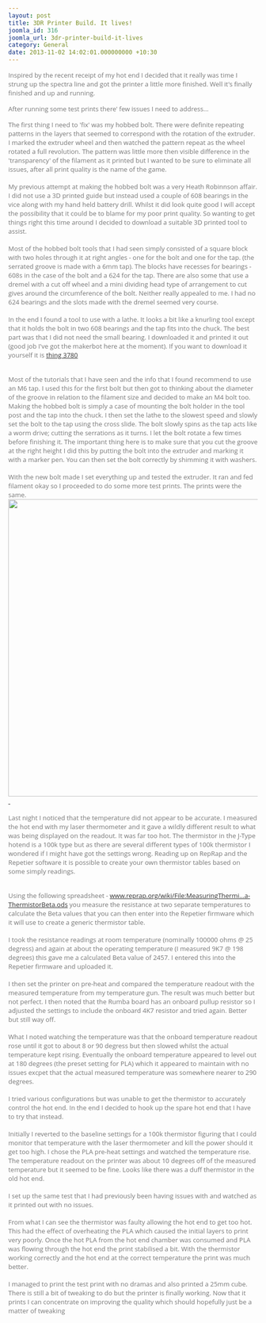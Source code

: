 ```yaml
---
layout: post
title: 3DR Printer Build. It lives!
joomla_id: 316
joomla_url: 3dr-printer-build-it-lives
category: General
date: 2013-11-02 14:02:01.000000000 +10:30
---
```

<p><span style="color: #777777; font-family: 'Open Sans', sans-serif; font-size: 13px;">Inspired by the recent receipt of my hot end I decided that it really was time I strung up the spectra line and got the printer a little more finished. Well it's finally finished and up and running. </span></p>
<p><span style="color: #777777; font-family: 'Open Sans', sans-serif; font-size: 13px;">After running some test prints there' few issues I need to address...</span></p>
<p><span style="color: #777777; font-family: 'Open Sans', sans-serif; font-size: 13px;">The first thing I need to 'fix' was my hobbed bolt. There were definite repeating patterns in the layers that seemed to correspond with the rotation of the extruder. I marked the extruder wheel and then watched the pattern repeat as the wheel rotated a full revolution. The pattern was little more then visible difference in the 'transparency' of the filament as it printed but I wanted to be sure to eliminate all issues, after all print quality is the name of the game.</span><br style="color: #777777; font-family: 'Open Sans', sans-serif; font-size: 13px;" /><br style="color: #777777; font-family: 'Open Sans', sans-serif; font-size: 13px;" /><span style="color: #777777; font-family: 'Open Sans', sans-serif; font-size: 13px;">My previous attempt at making the hobbed bolt was a very Heath Robinnson affair. I did not use a 3D printed guide but instead used a couple of 608 bearings in the vice along with my hand held battery drill. Whilst it did look quite good I will accept the possibility that it could be to blame for my poor print quality. So wanting to get things right this time around I decided to download a suitable 3D printed tool to assist.</span><br style="color: #777777; font-family: 'Open Sans', sans-serif; font-size: 13px;" /><br style="color: #777777; font-family: 'Open Sans', sans-serif; font-size: 13px;" /><span style="color: #777777; font-family: 'Open Sans', sans-serif; font-size: 13px;">Most of the hobbed bolt tools that I had seen simply consisted of a square block with two holes through it at right angles - one for the bolt and one for the tap. (the serrated groove is made with a 6mm tap). The blocks have recesses for bearings - 608s in the case of the bolt and a 624 for the tap. There are also some that use a dremel with a cut off wheel and a mini dividing head type of arrangement to cut gives around the circumference of the bolt. Neither really appealed to me. I had no 624 bearings and the slots made with the dremel seemed very course.</span><br style="color: #777777; font-family: 'Open Sans', sans-serif; font-size: 13px;" /><br style="color: #777777; font-family: 'Open Sans', sans-serif; font-size: 13px;" /><span style="color: #777777; font-family: 'Open Sans', sans-serif; font-size: 13px;">In the end I found a tool to use with a lathe. It looks a bit like a knurling tool except that it holds the bolt in two 608 bearings and the tap fits into the chuck. The best part was that I did not need the small bearing. I downloaded it and printed it out (good job I've got the makerbot here at the moment). If you want to download it yourself it is </span><a class="bbcode_url" style="color: #333333; font-family: 'Open Sans', sans-serif; font-size: 13px; outline: none !important;" href="https://web.archive.org/web/20160805222314/http://www.thingiverse.com/thing:3780/#files" target="_blank" rel="nofollow noopener noreferrer">thing 3780</a></p>
<p><br style="color: #777777; font-family: 'Open Sans', sans-serif; font-size: 13px;" /><span style="color: #777777; font-family: 'Open Sans', sans-serif; font-size: 13px;">Most of the tutorials that I have seen and the info that I found recommend to use an M6 tap. I used this for the first bolt but then got to thinking about the diameter of the groove in relation to the filament size and decided to make an M4 bolt too. Making the hobbed bolt is simply a case of mounting the bolt holder in the tool post and the tap into the chuck. I then set the lathe to the slowest speed and slowly set the bolt to the tap using the cross slide. The bolt slowly spins as the tap acts like a worm drive; cutting the serrations as it turns. I let the bolt rotate a few times before finishing it. The important thing here is to make sure that you cut the groove at the right height I did this by putting the bolt into the extruder and marking it with a marker pen. You can then set the bolt correctly by shimming it with washers.</span><br style="color: #777777; font-family: 'Open Sans', sans-serif; font-size: 13px;" /><br style="color: #777777; font-family: 'Open Sans', sans-serif; font-size: 13px;" /><span style="color: #777777; font-family: 'Open Sans', sans-serif; font-size: 13px;">With the new bolt made I set everything up and tested the extruder. It ran and fed filament okay so I proceeded to do some more test prints. The prints were the same.</span><a style="color: #333333; outline: none !important;" title="" href="https://web.archive.org/web/20160805222314/http://fabribles.com/images/originalphotos/307/9/0b51e72e024730e6d9b74b8b.jpg" rel="lightbox[gallery]"><img style="max-width: 100%; height: auto; vertical-align: middle; border: 0px; max-height: 800px;" src="https://web.archive.org/web/20160805222314im_/http://fabribles.com/images/originalphotos/307/9/0b51e72e024730e6d9b74b8b.jpg" alt="" width="600" /> </a><br style="color: #777777; font-family: 'Open Sans', sans-serif; font-size: 13px;" /><br style="color: #777777; font-family: 'Open Sans', sans-serif; font-size: 13px;" /><span style="color: #777777; font-family: 'Open Sans', sans-serif; font-size: 13px;">Last night I noticed that the temperature did not appear to be accurate. I measured the hot end with my laser thermometer and it gave a wildly different result to what was being displayed on the readout. It was far too hot. The thermistor in the J-Type hotend is a 100k type but as there are several different types of 100k thermistor I wondered if I might have got the settings wrong. Reading up on RepRap and the Repetier software it is possible to create your own thermistor tables based on some simply readings.</span></p>
<p><br style="color: #777777; font-family: 'Open Sans', sans-serif; font-size: 13px;" /><span style="color: #777777; font-family: 'Open Sans', sans-serif; font-size: 13px;">Using the following spreadsheet - </span><a class="bbcode_url" style="color: #333333; font-family: 'Open Sans', sans-serif; font-size: 13px; outline: none !important;" href="https://web.archive.org/web/20160805222314/http://www.reprap.org/wiki/File:MeasuringThermistorBeta-ThermistorBeta.ods" target="_blank" rel="nofollow noopener noreferrer">www.reprap.org/wiki/File:MeasuringThermi...a-ThermistorBeta.ods</a><span style="color: #777777; font-family: 'Open Sans', sans-serif; font-size: 13px;"> you measure the resistance at two separate temperatures to calculate the Beta values that you can then enter into the Repetier firmware which it will use to create a generic thermistor table.</span><br style="color: #777777; font-family: 'Open Sans', sans-serif; font-size: 13px;" /><br style="color: #777777; font-family: 'Open Sans', sans-serif; font-size: 13px;" /><span style="color: #777777; font-family: 'Open Sans', sans-serif; font-size: 13px;">I took the resistance readings at room temperature (nominally 100000 ohms @ 25 degress) and again at about the operating temperature (I measured 9K7 @ 198 degrees) this gave me a calculated Beta value of 2457. I entered this into the Repetier firmware and uploaded it.</span><br style="color: #777777; font-family: 'Open Sans', sans-serif; font-size: 13px;" /><br style="color: #777777; font-family: 'Open Sans', sans-serif; font-size: 13px;" /><span style="color: #777777; font-family: 'Open Sans', sans-serif; font-size: 13px;">I then set the printer on pre-heat and compared the temperature readout with the measured temperature from my temperature gun. The result was much better but not perfect. I then noted that the Rumba board has an onboard pullup resistor so I adjusted the settings to include the onboard 4K7 resistor and tried again. Better but still way off.</span><br style="color: #777777; font-family: 'Open Sans', sans-serif; font-size: 13px;" /><br style="color: #777777; font-family: 'Open Sans', sans-serif; font-size: 13px;" /><span style="color: #777777; font-family: 'Open Sans', sans-serif; font-size: 13px;">What I noted watching the temperature was that the onboard temperature readout rose until it got to about 8 or 90 degress but then slowed whilst the actual temperature kept rising. Eventually the onboard temperature appeared to level out at 180 degrees (the preset setting for PLA) which it appeared to maintain with no issues excpet that the actual measured temperature was somewhere nearer to 290 degrees.</span><br style="color: #777777; font-family: 'Open Sans', sans-serif; font-size: 13px;" /><br style="color: #777777; font-family: 'Open Sans', sans-serif; font-size: 13px;" /><span style="color: #777777; font-family: 'Open Sans', sans-serif; font-size: 13px;">I tried various configurations but was unable to get the thermistor to accurately control the hot end. In the end I decided to hook up the spare hot end that I have to try that instead.</span><br style="color: #777777; font-family: 'Open Sans', sans-serif; font-size: 13px;" /><br style="color: #777777; font-family: 'Open Sans', sans-serif; font-size: 13px;" /><span style="color: #777777; font-family: 'Open Sans', sans-serif; font-size: 13px;">Initially I reverted to the baseline settings for a 100k thermistor figuring that I could monitor that temperature with the laser thermometer and kill the power should it get too high. I chose the PLA pre-heat settings and watched the temperature rise. The temperature readout on the printer was about 10 degrees off of the measured temperature but it seemed to be fine. Looks like there was a duff thermistor in the old hot end.</span><br style="color: #777777; font-family: 'Open Sans', sans-serif; font-size: 13px;" /><br style="color: #777777; font-family: 'Open Sans', sans-serif; font-size: 13px;" /><span style="color: #777777; font-family: 'Open Sans', sans-serif; font-size: 13px;">I set up the same test that I had previously been having issues with and watched as it printed out with no issues.</span><br style="color: #777777; font-family: 'Open Sans', sans-serif; font-size: 13px;" /><br style="color: #777777; font-family: 'Open Sans', sans-serif; font-size: 13px;" /><span style="color: #777777; font-family: 'Open Sans', sans-serif; font-size: 13px;">From what I can see the thermistor was faulty allowing the hot end to get too hot. This had the effect of overheating the PLA which caused the initial layers to print very poorly. Once the hot PLA from the hot end chamber was consumed and PLA was flowing through the hot end the print stabilised a bit. With the thermistor working correctly and the hot end at the correct temperature the print was much better.</span><br style="color: #777777; font-family: 'Open Sans', sans-serif; font-size: 13px;" /><br style="color: #777777; font-family: 'Open Sans', sans-serif; font-size: 13px;" /><span style="color: #777777; font-family: 'Open Sans', sans-serif; font-size: 13px;">I managed to print the test print with no dramas and also printed a 25mm cube. There is still a bit of tweaking to do but the printer is finally working. Now that it prints I can concentrate on improving the quality which should hopefully just be a matter of tweaking</span></p>
